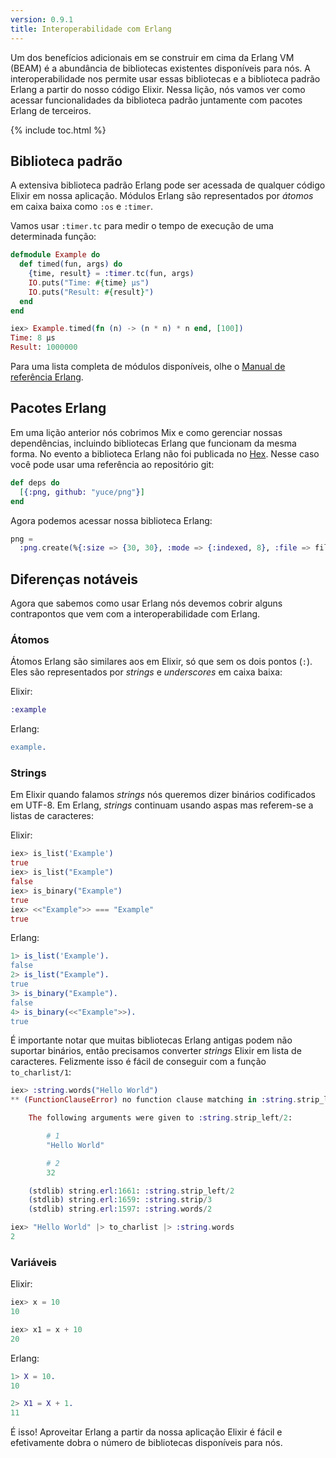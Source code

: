 ```yaml
---
version: 0.9.1
title: Interoperabilidade com Erlang
---
```


Um dos benefícios adicionais em se construir em cima da Erlang VM (BEAM) é a abundância de bibliotecas existentes disponíveis para nós. A interoperabilidade nos permite usar essas bibliotecas e a biblioteca padrão Erlang a partir do nosso código Elixir. Nessa lição, nós vamos ver como acessar funcionalidades da biblioteca padrão juntamente com pacotes Erlang de terceiros.

{% include toc.html %}

## Biblioteca padrão

A extensiva biblioteca padrão Erlang pode ser acessada de qualquer código Elixir em nossa aplicação. Módulos Erlang são representados por *átomos* em caixa baixa como `:os` e `:timer`.

Vamos usar `:timer.tc` para medir o tempo de execução de uma determinada função:

```elixir
defmodule Example do
  def timed(fun, args) do
    {time, result} = :timer.tc(fun, args)
    IO.puts("Time: #{time} μs")
    IO.puts("Result: #{result}")
  end
end

iex> Example.timed(fn (n) -> (n * n) * n end, [100])
Time: 8 μs
Result: 1000000
```

Para uma lista completa de módulos disponíveis, olhe o [Manual de referência Erlang](http://erlang.org/doc/apps/stdlib/).

## Pacotes Erlang

Em uma lição anterior nós cobrimos Mix e como gerenciar nossas dependências, incluindo bibliotecas Erlang que funcionam da mesma forma. No evento a biblioteca Erlang não foi publicada no [Hex](https://hex.pm). Nesse caso você pode usar uma referência ao repositório git:

```elixir
def deps do
  [{:png, github: "yuce/png"}]
end
```

Agora podemos acessar nossa biblioteca Erlang:

```elixir
png =
  :png.create(%{:size => {30, 30}, :mode => {:indexed, 8}, :file => file, :palette => palette})
```

## Diferenças notáveis

Agora que sabemos como usar Erlang nós devemos cobrir alguns contrapontos que vem com a interoperabilidade com Erlang.

### Átomos

Átomos Erlang são similares aos em Elixir, só que sem os dois pontos (`:`). Eles são representados por *strings* e *underscores* em caixa baixa:

Elixir:

```elixir
:example
```

Erlang:

```erlang
example.
```

### Strings

Em Elixir quando falamos *strings* nós queremos dizer binários codificados em UTF-8. Em Erlang, *strings* continuam usando aspas mas referem-se a listas de caracteres:

Elixir:

```elixir
iex> is_list('Example')
true
iex> is_list("Example")
false
iex> is_binary("Example")
true
iex> <<"Example">> === "Example"
true
```

Erlang:

```erlang
1> is_list('Example').
false
2> is_list("Example").
true
3> is_binary("Example").
false
4> is_binary(<<"Example">>).
true
```

É importante notar que muitas bibliotecas Erlang antigas podem não suportar binários, então precisamos converter *strings* Elixir em lista de caracteres. Felizmente isso é fácil de conseguir com a função `to_charlist/1`:

```elixir
iex> :string.words("Hello World")
** (FunctionClauseError) no function clause matching in :string.strip_left/2

    The following arguments were given to :string.strip_left/2:

        # 1
        "Hello World"

        # 2
        32

    (stdlib) string.erl:1661: :string.strip_left/2
    (stdlib) string.erl:1659: :string.strip/3
    (stdlib) string.erl:1597: :string.words/2

iex> "Hello World" |> to_charlist |> :string.words
2
```

### Variáveis

Elixir:

```elixir
iex> x = 10
10

iex> x1 = x + 10
20
```

Erlang:

```erlang
1> X = 10.
10

2> X1 = X + 1.
11
```

É isso! Aproveitar Erlang a partir da nossa aplicação Elixir é fácil e efetivamente dobra o número de bibliotecas disponíveis para nós.
